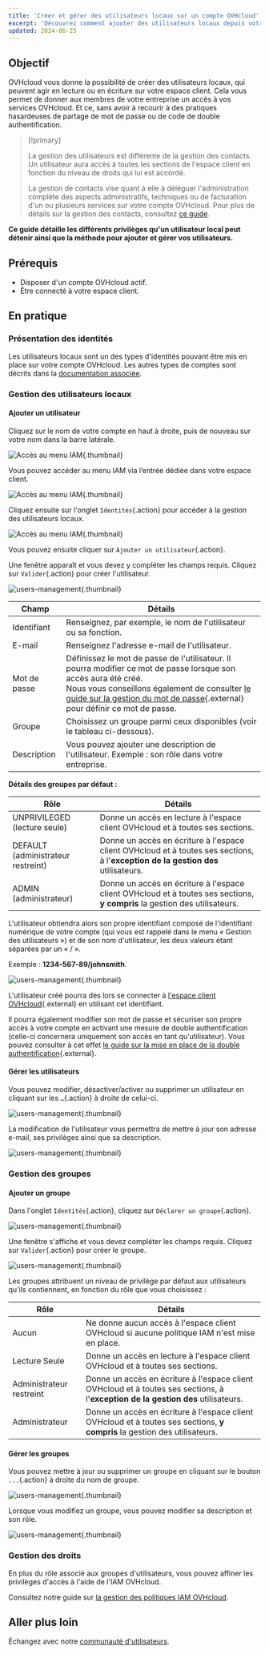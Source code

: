 ```yaml
---
title: 'Créer et gérer des utilisateurs locaux sur un compte OVHcloud'
excerpt: 'Découvrez comment ajouter des utilisateurs locaux depuis votre compte OVHcloud'
updated: 2024-06-25
---
```


## Objectif

OVHcloud vous donne la possibilité de créer des utilisateurs locaux, qui peuvent agir en lecture ou en écriture sur votre espace client. Cela vous permet de donner aux membres de votre entreprise un accès à vos services OVHcloud. Et ce, sans avoir à recourir à des pratiques hasardeuses de partage de mot de passe ou de code de double authentification.

> [!primary]
>
> La gestion des utilisateurs est différente de la gestion des contacts. Un utilisateur aura accès à toutes les sections de l'espace client en fonction du niveau de droits qui lui est accordé.
>
> La gestion de contacts vise quant à elle à déléguer l'administration complète des aspects administratifs, techniques ou de facturation d'un ou plusieurs services sur votre compte OVHcloud. Pour plus de détails sur la gestion des contacts, consultez [ce guide](/pages/account_and_service_management/account_information/managing_contacts).
>

**Ce guide détaille les différents privilèges qu'un utilisateur local peut détenir ainsi que la méthode pour ajouter et gérer vos utilisateurs.**

## Prérequis

- Disposer d'un compte OVHcloud actif.
- Être connecté à votre espace client.

## En pratique

### Présentation des identités

Les utilisateurs locaux sont un des types d'identités pouvant être mis en place sur votre compte OVHcloud. Les autres types de comptes sont décrits dans la [documentation associée](/pages/manage_and_operate/iam/identities-management).

### Gestion des utilisateurs locaux

#### Ajouter un utilisateur

Cliquez sur le nom de votre compte en haut à droite, puis de nouveau sur votre nom dans la barre latérale.

![Accès au menu IAM](images/access_to_the_IAM_menu_01.png){.thumbnail}

Vous pouvez accéder au menu IAM via l’entrée dédiée dans votre espace client.

![Accès au menu IAM](images/access_to_the_IAM_menu_02.png){.thumbnail}

Cliquez ensuite sur l'onglet `Identités`{.action} pour accéder à la gestion des utilisateurs locaux.

![Accès au menu IAM](images/access_to_the_IAM_menu_03.png){.thumbnail}

Vous pouvez ensuite cliquer sur `Ajouter un utilisateur`{.action}.

Une fenêtre apparaît et vous devez y compléter les champs requis. Cliquez sur `Valider`{.action} pour créer l'utilisateur.

![users-management](images/usersmanagement2.png){.thumbnail}

| Champ | Détails |
|--|--|
| Identifiant | Renseignez, par exemple, le nom de l'utilisateur ou sa fonction. |
| E-mail | Renseignez l'adresse e-mail de l'utilisateur. |
| Mot de passe | Définissez le mot de passe de l'utilisateur. Il pourra modifier ce mot de passe lorsque son accès aura été créé. <br>Nous vous conseillons également de consulter [le guide sur la gestion du mot de passe](/pages/account_and_service_management/account_information/manage-ovh-password){.external} pour définir ce mot de passe. |
| Groupe | Choisissez un groupe parmi ceux disponibles (voir le tableau ci-dessous). |
| Description | Vous pouvez ajouter une description de l'utilisateur. Exemple : son rôle dans votre entreprise. |

**Détails des groupes par défaut :**

| Rôle | Détails |
|--|--|
| UNPRIVILEGED (lecture seule) | Donne un accès en lecture à l'espace client OVHcloud et à toutes ses sections. |
| DEFAULT (administrateur restreint) | Donne un accès en écriture à l'espace client OVHcloud et à toutes ses sections, à l'**exception de la gestion des** utilisateurs. |
| ADMIN (administrateur) | Donne un accès en écriture à l'espace client OVHcloud et à toutes ses sections, **y compris** la gestion des utilisateurs. |

L'utilisateur obtiendra alors son propre identifiant composé de l'identifiant numérique de votre compte (qui vous est rappelé dans le menu « Gestion des utilisateurs ») et de son nom d'utilisateur, les deux valeurs étant séparées par un « / ».

Exemple : **1234-567-89/johnsmith**.

![users-management](images/usersmanagement3.png){.thumbnail}

L'utilisateur créé pourra dès lors se connecter à [l'espace client OVHcloud](https://www.ovh.com/auth/?action=gotomanager&from=https://www.ovh.com/fr/&ovhSubsidiary=fr){.external} en utilisant cet identifiant.

Il pourra également modifier son mot de passe et sécuriser son propre accès à votre compte en activant une mesure de double authentification (celle-ci concernera uniquement son accès en tant qu'utilisateur). Vous pouvez consulter à cet effet [le guide sur la mise en place de la double authentification](/pages/account_and_service_management/account_information/secure-ovhcloud-account-with-2fa){.external}.

#### Gérer les utilisateurs

Vous pouvez modifier, désactiver/activer ou supprimer un utilisateur en cliquant sur les `…`{.action} à droite de celui-ci.

![users-management](images/usersmanagement4.png){.thumbnail}

La modification de l'utilisateur vous permettra de mettre à jour son adresse e-mail, ses privilèges ainsi que sa description.

![users-management](images/usersmanagement6.png){.thumbnail}

### Gestion des groupes

#### Ajouter un groupe

Dans l'onglet `Identités`{.action}, cliquez sur `Déclarer un groupe`{.action}.

![users-management](images/usersmanagement7.png){.thumbnail}

Une fenêtre s'affiche et vous devez compléter les champs requis. Cliquez sur `Valider`{.action} pour créer le groupe.

![users-management](images/usersmanagement8.png){.thumbnail}

Les groupes attribuent un niveau de privilège par défaut aux utilisateurs qu'ils contiennent, en fonction du rôle que vous choisissez :

| Rôle | Détails |
|--|--|
| Aucun | Ne donne aucun accès à l'espace client OVHcloud si aucune politique IAM n'est mise en place. |
| Lecture Seule | Donne un accès en lecture à l'espace client OVHcloud et à toutes ses sections. |
| Administrateur restreint | Donne un accès en écriture à l'espace client OVHcloud et à toutes ses sections, à l'**exception de la gestion des** utilisateurs. |
| Administrateur | Donne un accès en écriture à l'espace client OVHcloud et à toutes ses sections, **y compris** la gestion des utilisateurs. |

#### Gérer les groupes

Vous pouvez mettre à jour ou supprimer un groupe en cliquant sur le bouton `...`{.action} à droite du nom de groupe.

![users-management](images/usersmanagement9.png){.thumbnail}

Lorsque vous modifiez un groupe, vous pouvez modifier sa description et son rôle.

![users-management](images/usersmanagement10.png){.thumbnail}

### Gestion des droits

En plus du rôle associé aux groupes d'utilisateurs, vous pouvez affiner les privilèges d'accès à l'aide de l'IAM OVHcloud.

Consultez notre guide sur [la gestion des politiques IAM OVHcloud](/pages/account_and_service_management/account_information/iam-policy-ui).

## Aller plus loin

Échangez avec notre [communauté d'utilisateurs](/links/community).
